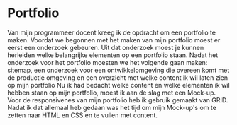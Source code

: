 # Portfolio
Van mijn programmeer docent kreeg ik de opdracht om een portfolio te maken.
Voordat we begonnen met het maken van mijn portfolio moest er eerst een onderzoek gebeuren. Uit dat onderzoek moest je kunnen herleiden welke belangrijke elementen op een portfolio staan.
Nadat het onderzoek voor het portfolio moesten we het volgende gaan maken: sitemap, een onderzoek voor een ontwikkelomgeving die overeen komt met de productie omgeving en een overzicht met welke content ik wil laten zien op mijn portfolio
Nu ik had bedacht welke content en welke elementen ik wil hebben staan op mijn portfolio, moest ik aan de slag met een Mock-up. Voor de responsivenes van mijn portfolio heb ik gebruik gemaakt van GRID.
Nadat ik dat allemaal heb gedaan was het tijd om mijn Mock-up's om te zetten naar HTML en CSS en te vullen met content.
